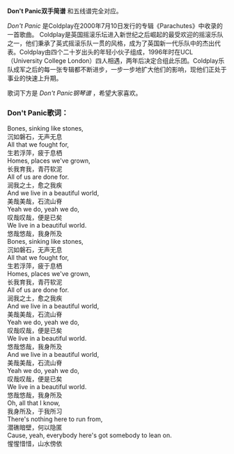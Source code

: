 

**Don't Panic双手简谱** 和五线谱完全对应。

_Don't Panic_ 是Coldplay在2000年7月10日发行的专辑《Parachutes》中收录的一首歌曲。
Coldplay是英国摇滚乐坛进入新世纪之后崛起的最受欢迎的摇滚乐队之一，他们秉承了英式摇滚乐队一贯的风格，成为了英国新一代乐队中的杰出代表。Coldplay由四个二十岁出头的年轻小伙子组成，1996年时在UCL（University
College
London）四人相遇，两年后决定合组此乐团。Coldplay乐队成军之后的每一张专辑都不断进步，一步一步地扩大他们的影响，现他们正处于事业的快速上升期。

歌词下方是 _Don't Panic钢琴谱_ ，希望大家喜欢。

### Don't Panic歌词：

Bones, sinking like stones,  
沉如磐石，无声无息  
All that we fought for,  
生若浮萍，疲于息栖  
Homes, places we've grown,  
长我育我，青荇软泥  
All of us are done for.  
润我之土，愈之我疾  
And we live in a beautiful world,  
美哉美哉，石流山脊  
Yeah we do, yeah we do,  
叹哉叹哉，便是已矣  
We live in a beautiful world.  
悠哉悠哉，我身所及  
Bones, sinking like stones,  
沉如磐石，无声无息  
All that we fought for,  
生若浮萍，疲于息栖  
Homes, places we've grown,  
长我育我，青荇软泥  
All of us are done for.  
润我之土，愈之我疾  
And we live in a beautiful world,  
美哉美哉，石流山脊  
Yeah we do, yeah we do,  
叹哉叹哉，便是已矣  
We live in a beautiful world.  
悠哉悠哉，我身所及  
And we live in a beautiful world,  
美哉美哉，石流山脊  
Yeah we do, yeah we do,  
叹哉叹哉，便是已矣  
We live in a beautiful world.  
悠哉悠哉，我身所及  
Oh, all that I know,  
我身所及，于我所习  
There's nothing here to run from,  
潜礁暗壁，何以隐匿  
Cause, yeah, everybody here's got somebody to lean on.  
惺惺惜惜，山水傍依

